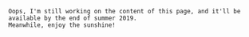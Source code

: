 <!---
layout: page
title: Audiovisual
-->

    Oops, I'm still working on the content of this page, and it'll be available by the end of summer 2019. 
    Meanwhile, enjoy the sunshine!
